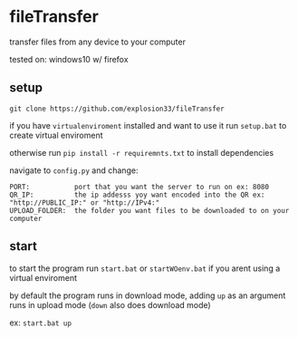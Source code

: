 # fileTransfer
transfer files from any device to your computer

tested on: windows10 w/ firefox

## setup

```git clone https://github.com/explosion33/fileTransfer```

if you have ```virtualenviroment``` installed and want to use it run ```setup.bat``` to create virtual enviroment

otherwise run ```pip install -r requiremnts.txt``` to install dependencies

navigate to ```config.py``` and change:

```
PORT:           port that you want the server to run on ex: 8080
QR_IP:          the ip addesss yoy want encoded into the QR ex: "http://PUBLIC_IP:" or "http://IPv4:"
UPLOAD_FOLDER:  the folder you want files to be downloaded to on your computer
```

## start
to start the program run ```start.bat``` or ```startWOenv.bat``` if you arent using a virtual enviroment

by default the program runs in download mode, adding ```up``` as an argument runs in upload mode (```down``` also does download mode)

ex: ```start.bat up```
